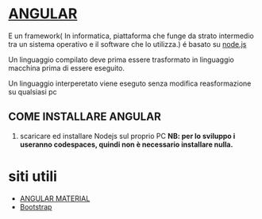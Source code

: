 # [ANGULAR](https://angular.io/)

E un framework( In informatica, piattaforma che funge da strato intermedio tra un sistema operativo e il software che lo utilizza.)
é basato su [node.js](https://v8.dev/)



Un linguaggio compilato deve prima essere trasformato in linguaggio macchina prima di essere eseguito.

Un linguaggio interperetato viene eseguto senza modifica reasformazione su qualsiasi pc

## COME INSTALLARE ANGULAR

1. scaricare ed installare Nodejs sul proprio PC **NB: per lo sviluppo i useranno codespaces, quindi non è necessario installare nulla.**

# siti utili 
- [ANGULAR MATERIAL](https://material.angular.io/)
- [Bootstrap](https://getbootstrap.com/)

